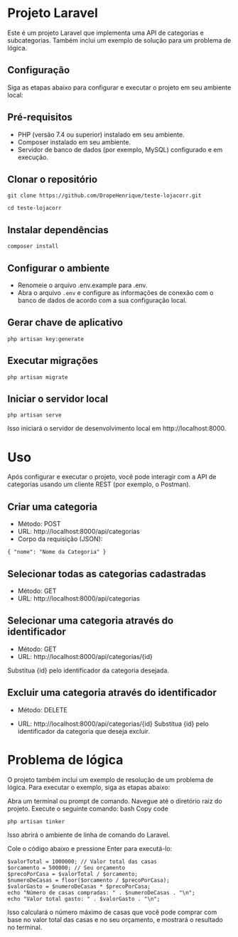 # **Projeto Laravel**

Este é um projeto Laravel que implementa uma API de categorias e subcategorias. Também inclui um exemplo de solução para um problema de lógica.

## Configuração

Siga as etapas abaixo para configurar e executar o projeto em seu ambiente local:

## Pré-requisitos

* PHP (versão 7.4 ou superior) instalado em seu ambiente.
* Composer instalado em seu ambiente.
* Servidor de banco de dados (por exemplo, MySQL) configurado e em execução.


## Clonar o repositório

`git clone https://github.com/DropeHenrique/teste-lojacorr.git`

`cd teste-lojacorr`

## Instalar dependências


`composer install`


## Configurar o ambiente

* Renomeie o arquivo .env.example para .env.
* Abra o arquivo `.env` e configure as informações de conexão com o banco de dados de acordo com a sua configuração local.

## Gerar chave de aplicativo

`php artisan key:generate`


## Executar migrações

`php artisan migrate`


## Iniciar o servidor local

`php artisan serve`

Isso iniciará o servidor de desenvolvimento local em http://localhost:8000.

# Uso

Após configurar e executar o projeto, você pode interagir com a API de categorias usando um cliente REST (por exemplo, o Postman).

## Criar uma categoria

* Método: POST
* URL: http://localhost:8000/api/categorias
* Corpo da requisição (JSON):

`{
"nome": "Nome da Categoria"
}`

## Selecionar todas as categorias cadastradas

* Método: GET
* URL: http://localhost:8000/api/categorias

## Selecionar uma categoria através do identificador
* Método: GET
* URL: http://localhost:8000/api/categorias/{id}

Substitua {id} pelo identificador da categoria desejada.

## Excluir uma categoria através do identificador

* Método: DELETE

* URL: http://localhost:8000/api/categorias/{id}
Substitua {id} pelo identificador da categoria que deseja excluir.



# Problema de lógica

O projeto também inclui um exemplo de resolução de um problema de lógica. Para executar o exemplo, siga as etapas abaixo:

Abra um terminal ou prompt de comando.
Navegue até o diretório raiz do projeto.
Execute o seguinte comando:
bash
Copy code

`php artisan tinker`

Isso abrirá o ambiente de linha de comando do Laravel.

Cole o código abaixo e pressione Enter para executá-lo:
```
$valorTotal = 1000000; // Valor total das casas
$orcamento = 500000; // Seu orçamento
$precoPorCasa = $valorTotal / $orcamento;
$numeroDeCasas = floor($orcamento / $precoPorCasa);
$valorGasto = $numeroDeCasas * $precoPorCasa;
echo "Número de casas compradas: " . $numeroDeCasas . "\n";
echo "Valor total gasto: " . $valorGasto . "\n"; 
```
Isso calculará o número máximo de casas que você pode comprar com base no valor total das casas e no seu orçamento, e mostrará o resultado no terminal.
